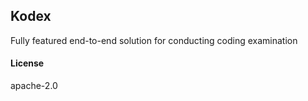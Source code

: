 ## Kodex

Fully featured end-to-end solution for conducting coding examination

#### License

apache-2.0